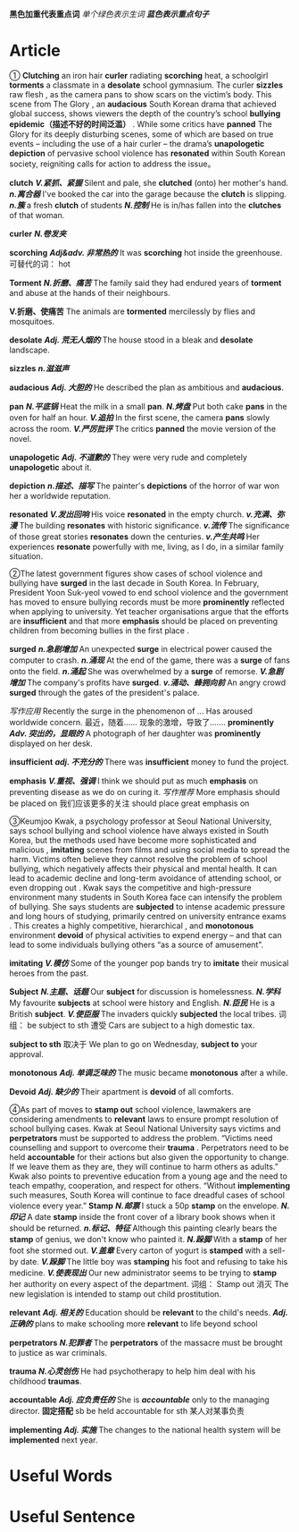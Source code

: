 **黑色加重代表重点词**
*单个绿色表示生词*
***蓝色表示重点句子***

# Article
① **Clutching** an iron hair **curler** radiating **scorching** heat, a schoolgirl **torments** a classmate in a **desolate** school gymnasium. The curler **sizzles** raw flesh , as the camera pans to show scars on the victim’s body. This scene from The Glory , an **audacious** South Korean drama that achieved global success, shows viewers the depth of the country’s school **bullying epidemic（描述不好的时间泛滥）** . While some critics have **panned** The Glory for its deeply disturbing scenes, some of which are based on true events – including the use of a hair curler – the drama’s **unapologetic** **depiction** of pervasive school violence has **resonated** within South Korean society, reigniting calls for action to address the issue。

**clutch**
***V.紧抓、紧握***
Silent and pale, she **clutched** (onto) her mother's hand.
***n.离合器***
I've booked the car into the garage because the **clutch** is slipping.
***n.簇***
a fresh **clutch** of students
***N.控制***
He is in/has fallen into the **clutches** of that woman.

**curler**
***N.卷发夹***

**scorching**
***Adj&adv. 非常热的***
It was **scorching** hot inside the greenhouse.
可替代的词：
hot

**Torment**
***N.折磨、痛苦***
The family said they had endured years of **torment** and abuse at the hands of their neighbours.

**V.折磨、使痛苦**
The animals are **tormented** mercilessly by flies and mosquitoes.

**desolate**
***Adj. 荒无人烟的***
The house stood in a bleak and **desolate** landscape.

**sizzles**
***n.滋滋声***

**audacious**
***Adj. 大胆的***
He described the plan as ambitious and **audacious**.

**pan**
***N.平底锅***
Heat the milk in a small **pan**.
***N.烤盘***
Put both cake **pans** in the oven for half an hour.
***V.追拍***
In the first scene, the camera **pans** slowly across the room.
***V.严厉批评***
The critics **panned** the movie version of the novel.

**unapologetic**
***Adj. 不道歉的***
They were very rude and completely **unapologetic** about it.

**depiction**
***n.描述、描写***
The painter's **depictions** of the horror of war won her a worldwide reputation.



**resonated**
***V.发出回响***
His voice **resonated** in the empty church.
***v.充满、弥漫***
The building **resonates** with historic significance.
***v.流传***
The significance of those great stories **resonates** down the centuries.
***v.产生共鸣***
Her experiences **resonate** powerfully with me, living, as I do, in a similar family situation.

②The latest government figures show cases of school violence and bullying have **surged** in the last decade in South Korea. In February, President Yoon Suk-yeol vowed to end school violence and the government has moved to ensure bullying records must be more **prominently** reflected when applying to university. Yet teacher organisations argue that the efforts are **insufficient** and that more **emphasis** should be placed on preventing children from becoming bullies in the first place .

**surged** 
***n.急剧增加***
An unexpected **surge** in electrical power caused the computer to crash.
***n.涌现***
At the end of the game, there was a **surge** of fans onto the field.
***n.涌起***
She was overwhelmed by a **surge** of remorse.
***V.急剧增加***
The company's profits have **surged**.
***v.涌动、蜂拥向前***
An angry crowd **surged** through the gates of the president's palace.

*写作应用*
Recently the surge in the phenomenon of ... Has aroused worldwide concern.
最近，随着...... 现象的激增，导致了.......
**prominently**
***Adv. 突出的，显眼的***
A photograph of her daughter was **prominently** displayed on her desk.

**insufficient**
***adj. 不充分的***
There was **insufficient** money to fund the project.

**emphasis**
***V.重视、强调***
I think we should put as much **emphasis** on preventing disease as we do on curing it.
*写作推荐*
More emphasis should be placed on 我们应该更多的关注
should place great emphasis on 

③Keumjoo Kwak, a psychology professor at Seoul National University, says school bullying and school violence have always existed in South Korea, but the methods used have become more sophisticated and malicious , **imitating** scenes from films and using social media to spread the harm. Victims often believe they cannot resolve the problem of school bullying, which negatively affects their physical and mental health. It can lead to academic decline and long-term avoidance of attending school, or even dropping out . Kwak says the competitive and high-pressure environment many students in South Korea face can intensify the problem of bullying. She says students are **subjected** to intense academic pressure and long hours of studying, primarily centred on university entrance exams . This creates a highly competitive, hierarchical , and **monotonous** environment **devoid** of physical activities to expend energy – and that can lead to some individuals bullying others “as a source of amusement”.

**imitating**
***V.模仿***
Some of the younger pop bands try to **imitate** their musical heroes from the past.

**Subject**
***N.主题、话题***
Our **subject** for discussion is homelessness.
***N.学科***
My favourite **subjects** at school were history and English.
***N.臣民***
He is a British **subject**.
***V.使臣服***
The invaders quickly **subjected** the local tribes.
词组：
be subject to sth
遭受
Cars are subject to a high domestic tax.

**subject to sth**
取决于
We plan to go on Wednesday, **subject to** your approval.

**monotonous**
***Adj. 单调乏味的***
The music became **monotonous** after a while.

**Devoid**
***Adj. 缺少的***
Their apartment is **devoid** of all comforts.


④As part of moves to **stamp out** school violence, lawmakers are considering amendments to **relevant** laws to ensure prompt resolution of school bullying cases. Kwak at Seoul National University says victims and **perpetrators** must be supported to address the problem. “Victims need counselling and support to overcome their **trauma** . Perpetrators need to be held **accountable** for their actions but also given the opportunity to change. If we leave them as they are, they will continue to harm others as adults.” Kwak also points to preventive education from a young age and the need to teach empathy, cooperation, and respect for others. “Without **implementing** such measures, South Korea will continue to face dreadful cases of school violence every year.”
**Stamp**
***N.邮票***
I stuck a 50p **stamp** on the envelope.
***N.印记***
A date **stamp** inside the front cover of a library book shows when it should be returned.
***n.标记、特征***
Although this painting clearly bears the **stamp** of genius, we don't know who painted it.
***N.跺脚***
With a **stamp** of her foot she stormed out.
***V.盖章***
Every carton of yogurt is **stamped** with a sell-by date.
***V.跺脚***
The little boy was **stamping** his foot and refusing to take his medicine.
***V.使表现出***
Our new administrator seems to be trying to **stamp** her authority on every aspect of the department.
词组：
Stamp out
消灭
The new legislation is intended to stamp out child prostitution.

**relevant**
***Adj. 相关的***
Education should be **relevant** to the child's needs.
***Adj. 正确的***
plans to make schooling more **relevant** to life beyond school

**perpetrators**
***N.犯罪者***
The **perpetrators** of the massacre must be brought to justice as war criminals.

**trauma**
***N.心灵创伤***
He had psychotherapy to help him deal with his childhood **traumas**.

**accountable**
***Adj. 应负责任的***
She is ***accountable*** only to the managing director.
**固定搭配**
sb be held accountable for sth 某人对某事负责


**implementing**
***Adj. 实施***
The changes to the national health system will be **implemented** next year.

# Useful Words


# Useful Sentence
